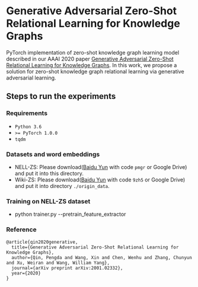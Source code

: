 # Generative Adversarial Zero-Shot Relational Learning for Knowledge Graphs

PyTorch implementation of zero-shot knowledge graph learning model described in our AAAI 2020 paper [Generative Adversarial Zero-Shot Relational Learning for Knowledge Graphs](https://arxiv.org/pdf/2001.02332.pdf). In this work, we propose a solution for zero-shot knowledge graph relational learning via generative adversarial learning.

## Steps to run the experiments

### Requirements
* ``Python 3.6 ``
* ``>= PyTorch 1.0.0``
* ``tqdm``

### Datasets and word embeddings
* NELL-ZS: Please download([Baidu Yun](https://pan.baidu.com/s/1kxAoMwh3SvnmMh5OFYoKwQ) with code ``pmgr`` or Google Drive) and put it into this directory.
* Wiki-ZS: Please download([Baidu Yun](https://pan.baidu.com/s/1GfhHLvd_LS_kfm05fvlKfg) with code ``9zh5`` or Google Drive) and put it into directory ``./origin_data``.

### Training on NELL-ZS dataset
* python trainer.py --pretrain_feature_extractor


### Reference
```
@article{qin2020generative,
  title={Generative Adversarial Zero-Shot Relational Learning for Knowledge Graphs},
  author={Qin, Pengda and Wang, Xin and Chen, Wenhu and Zhang, Chunyun and Xu, Weiran and Wang, William Yang},
  journal={arXiv preprint arXiv:2001.02332},
  year={2020}
}
```
